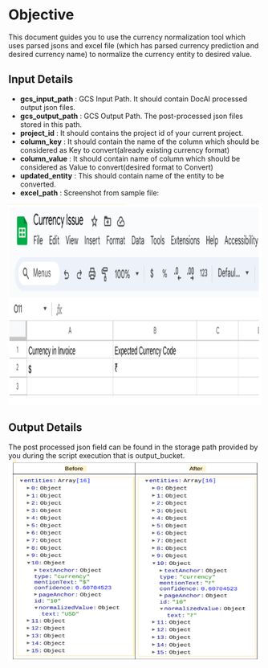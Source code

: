 # Objective

This document guides you to use the currency normalization tool which uses parsed jsons and excel file (which has parsed currency prediction and desired currency name) to normalize the currency entity to desired value.

## Input Details
* **gcs_input_path** : GCS Input Path. It should contain DocAI processed output json files.
* **gcs_output_path** : GCS Output Path. The post-processed json files stored in this path.
* **project_id** : It should contains the project id of your current project.
* **column_key** : It should contain the name of the column which should be considered as Key to convert(already existing currency format)
* **column_value** : It should contain name of column which should be considered as Value to convert(desired format to Convert)
* **updated_entity** : This should contain name of the entity to be converted.
* **excel_path** : Screenshot from sample file:

<img src="./Images/currency_issue.png" width=800 height=400></img>

## Output Details

The post processed json field can be found in the storage path provided by you during the script execution that is output_bucket.  
<img src="./Images/currency_output.png" width=800 height=400></img>
